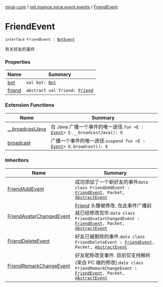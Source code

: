 [mirai-core](../../index.md) / [net.mamoe.mirai.event.events](../index.md) / [FriendEvent](./index.md)

# FriendEvent

`interface FriendEvent : `[`BotEvent`](../-bot-event/index.md)

有关好友的事件

### Properties

| Name | Summary |
|---|---|
| [bot](bot.md) | `val bot: `[`Bot`](../../net.mamoe.mirai/-bot/index.md) |
| [friend](friend.md) | `abstract val friend: `[`Friend`](../../net.mamoe.mirai.contact/-friend/index.md) |

### Extension Functions

| Name | Summary |
|---|---|
| [__broadcastJava](../../net.mamoe.mirai.event/__broadcast-java.md) | 在 Java 广播一个事件的唯一途径.`fun <E : `[`Event`](../../net.mamoe.mirai.event/-event/index.md)`> E.__broadcastJava(): E` |
| [broadcast](../../net.mamoe.mirai.event/broadcast.md) | 广播一个事件的唯一途径.`suspend fun <E : `[`Event`](../../net.mamoe.mirai.event/-event/index.md)`> E.broadcast(): E` |

### Inheritors

| Name | Summary |
|---|---|
| [FriendAddEvent](../-friend-add-event/index.md) | 成功添加了一个新好友的事件`data class FriendAddEvent : `[`FriendEvent`](./index.md)`, Packet, `[`AbstractEvent`](../../net.mamoe.mirai.event/-abstract-event/index.md) |
| [FriendAvatarChangedEvent](../-friend-avatar-changed-event/index.md) | [Friend](../../net.mamoe.mirai.contact/-friend/index.md) 头像被修改. 在此事件广播前就已经修改完毕.`data class FriendAvatarChangedEvent : `[`FriendEvent`](./index.md)`, Packet, `[`AbstractEvent`](../../net.mamoe.mirai.event/-abstract-event/index.md) |
| [FriendDeleteEvent](../-friend-delete-event/index.md) | 好友已被删除的事件.`data class FriendDeleteEvent : `[`FriendEvent`](./index.md)`, Packet, `[`AbstractEvent`](../../net.mamoe.mirai.event/-abstract-event/index.md) |
| [FriendRemarkChangeEvent](../-friend-remark-change-event/index.md) | 好友昵称改变事件. 目前仅支持解析 (来自 PC 端的修改).`data class FriendRemarkChangeEvent : `[`FriendEvent`](./index.md)`, Packet, `[`AbstractEvent`](../../net.mamoe.mirai.event/-abstract-event/index.md) |
